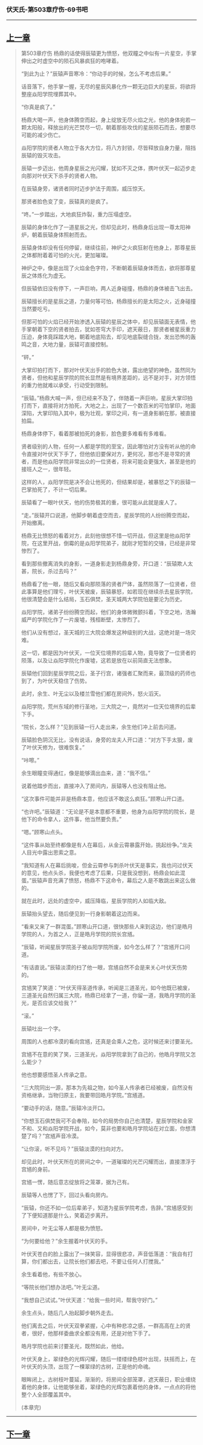 ### 伏天氏-第503章疗伤-69书吧

--------
[上一章](./0381460bdb8fed218aea2522dec0ab50.md)
--------


>
>
>
>第503章疗伤
>杨鼎的话使得辰辕更为愤怒，他双瞳之中似有一片星空，手掌伸出之时虚空中的陨石风暴疯狂的咆哮着。
>
>“到此为止？”辰辕声音寒冷：“你动手的时候，怎么不考虑后果。”
>
>话音落下，他手掌一握，无尽的星辰风暴化作一颗无边巨大的星辰，将欲将整座焱阳学院埋葬其中。
>
>“你真是疯了。”
>
>杨鼎大喝一声，他身体腾空而起，身上绽放无尽火焰之光，他的身体宛若一颗太阳般，释放出的光芒焚尽一切，朝着那些攻伐的星辰陨石而去，想要尽可能的减少伤亡。
>
>焱阳学院的贤者人物立于各大方位，将八方封锁，尽皆释放自身力量，阻挡辰辕的毁灭攻击。
>
>辰辕一步迈出，他周身星辰之光闪耀，犹如不灭之体，携叶伏天一起迈步走向那对叶伏天下杀手的贤者人物。
>
>在辰辕身旁，诸贤者同时迈步护法于周围，威压惊天。
>
>那贤者脸色变了变，辰辕真的是疯了。
>
>“咚。”一步踏出，大地疯狂炸裂，重力压塌虚空。
>
>辰辕的身体化作了一道星辰之光，但却见此时，杨鼎身后出现一尊太阳神炉，朝着辰辕身体照射而去。
>
>辰辕身体却没有任何停留，继续往前，神炉之火疯狂射在他身上，那尊星辰之体都附着着可怕的火光，更加璀璨。
>
>神炉之中，像是出现了火焰金色字符，不断朝着辰辕身体而去，欲将那尊星辰之体炼化为虚无。
>
>但辰辕依旧没有停下，一声巨响，两人近身碰撞，杨鼎的身体被击飞出去。
>
>辰辕擅长的是星辰之道，力量何等可怕，杨鼎擅长的是太阳之火，近身碰撞当然要吃亏。
>
>但那可怕的火焰已经开始渗透入辰辕的星辰之体中，却见辰辕面无表情，他手掌朝着下空的贤者拍去，犹如苍穹大手印，遮天蔽日，那贤者被星辰重力压迫，身体竟踩踏大地，朝着地底陷去，却见地底裂缝合拢，发出恐怖的轰鸣之音，大地力量，辰辕可直接控制。
>
>“砰。”
>
>大掌印拍打而下，那对叶伏天出手的脸色大骇，露出绝望的神色，虽然同为贤者，但他和星辰学院的院长显然是有境界差距的，远不是对手，对方领悟的重力他就难以承受，行动受到限制。
>
>“辰辕。”杨鼎大喊一声，但已经来不及了，伴随着一声巨响，星辰大掌印拍打而下，直接将对方拍死，大地之上，出现了一个数百米的可怕掌印，地面深陷，大掌印陷入其中，极为壮观，掌印之间，有一道身影躺在那，被直接拍扁。
>
>杨鼎身体停下，看着那被拍死的身影，脸色要多难看有多难看。
>
>贤者级别的人物，任何一人都是学院的至宝，因此哪怕对方没有听从他的命令直接对叶伏天下手了，但他依旧要保对方，更何况，那也不是寻常的贤者，而是他焱阳学院非常出众的一位贤者，将来可能会更强大，甚至是他的接班人之一，很年轻。
>
>这样的人，焱阳学院是决不会让他死的，但结果却是，被暴怒之下的辰辕一巴掌拍死了，不计一切后果。
>
>辰辕看了一眼叶伏天，他的伤势极其的重，很可能从此就是废人了。
>
>“走。”辰辕开口说道，他脚步朝着虚空而去，星辰学院的人纷纷腾空而起，开始撤离。
>
>杨鼎无比愤怒的看着对方，此刻他很想不惜一切开战，但这里是他焱阳学院，在这里开战，倒霉的是焱阳学院弟子，就刚才短暂的交锋，已经是非常惨烈了。
>
>看到那些撤离消失的身影，一道身影走到杨鼎身旁，开口道：“辰辕欺人太甚，院长，杀过去吗？”
>
>杨鼎看了他一眼，随后又看向那陨落的贤者尸体，虽然陨落了一位贤者，但此事算是他们理亏，叶伏天被废，辰辕暴怒，如若现在继续杀去星辰学院，他很清楚会是什么结局，玉石俱焚，圣天城两大学院怕是要沦为历史。
>
>焱阳学院，诸弟子纷纷腾空而起，他们的身体微微颤抖着，下空之地，浩瀚威严的学院化作了一片废墟，残桓断壁，太惨烈了。
>
>他们从没有想过，圣天城的三大院会爆发这种级别的大战，这绝对是一场灾难。
>
>这一切，都是因为叶伏天，一位天位境界的后辈人物，竟导致了一位贤者的陨落，以及让焱阳学院化作废墟，这若是放在以前简直无法想象。
>
>辰辕他们回到星辰学院之后，圣子行宫，诸强者汇聚而来，最顶级的药师也到了，为叶伏天稳住了伤势。
>
>此时，余生、叶无尘以及楼兰雪他们都在房间外，怒火滔天。
>
>焱阳学院，荒州东域的修行圣地，三大院之一，竟然对一位天位境界的后辈下手。
>
>“院长，怎么样？”见到辰辕一行人走出来，余生他们冲上前去问道。
>
>辰辕脸色阴沉无比，没有说话，身旁的龙夫人开口道：“对方下手太狠，废了叶伏天修为，很难恢复。”
>
>“咔嚓。”
>
>余生眼瞳变得通红，像是能够滴出血来，道：“我不信。”
>
>说着他踏步而出，直接冲入了房间内，辰辕等人也没有阻止他。
>
>“这次事件可能并非是杨鼎本意，他应该不敢这么疯狂。”顾寒山开口道。
>
>“也许吧。”辰辕道：“无论是不是本意都不重要，他身为焱阳学院的院长，是他下的命令拿人，这件事，他当然要负责。”
>
>“嗯。”顾寒山点头。
>
>“这件事从始至终都像是有人在幕后，从金云霄暴露开始，挑起纷争。”龙夫人目光中露出思索之意。
>
>“我知道有人在幕后挑唆，但金云霄参与刺杀叶伏天是事实，我也问过伏天的意见，他点头杀，我便也考虑了后果，只是我没想到，杨鼎会如此混蛋。”辰辕声音充满了愤怒，杨鼎不下这命令，幕后之人是不敢跳出来这么做的。
>
>就在此时，远处的虚空中，威压降临，星辰学院的人如临大敌。
>
>辰辕抬头望去，随后便见到一行身影朝着这边而来。
>
>“看来又来了一群混蛋。”顾寒山开口道，很快那些人来到这边，他们是皓月学院的人，为首之人，正是皓月学院的院长宫馗。
>
>“辰辕，听闻星辰学院圣子被焱阳学院所废，如今怎么样了？”宫馗开口问道。
>
>“有话直说。”辰辕淡漠的扫了他一眼，宫馗自然不会是来关心叶伏天伤势的。
>
>宫馗笑了笑道：“叶伏天得圣道传承，听闻是三道圣光，如今他既已被废，三道圣光自然归属三大院，杨鼎已经拿了一道，你留一道，我皓月学院的圣光，是否应该交给我？”
>
>“滚。”
>
>辰辕吐出一个字。
>
>周围的人也都冷漠的看向宫馗，还真是会乘人之危，这时候还来讨要圣光。
>
>宫馗不在意的笑了笑，三道圣光，焱阳学院拿到了自己的，他皓月学院又怎么能少？
>
>他也想要感悟圣人传承之意。
>
>“三大院同出一源，那本为先祖之物，如今圣人传承者已经被废，自然没有资格继承，当物归原主，我要带回皓月学院。”宫馗道。
>
>“要动手的话，随意。”辰辕冷淡开口。
>
>“你想玉石俱焚我可不会奉陪，如今的局势你自己也清楚，星辰学院和金家不和、又和焱阳学院开战，如今，莫非也要和皓月学院站在对立面，你想清楚了吗？”宫馗声音冷漠。
>
>“让你滚，听不见吗？”辰辕淡漠的扫向对方。
>
>却见此时，叶伏天所在的房间之中，一道璀璨的光芒闪耀而出，直接漂浮于宫馗的身前。
>
>宫馗一愣，随后意志绽放将之笼罩，据为己有。
>
>辰辕等人也愣了下，回过头看向房内。
>
>“辰辕，你还不如一位后辈弟子，知道为星辰学院考虑，告辞。”宫馗感受到了下便知道那是什么，笑着迈步离开。
>
>房间中，叶无尘等人都是极为愤怒。
>
>“为何要给他？”余生握着叶伏天的手。
>
>叶伏天苍白的脸上露出了一抹笑容，显得很悲凉，声音低落道：“我自有打算，你们都出去，让院长他们都去吧，不要让任何人打搅我。”
>
>余生看着他，有些不放心。
>
>“等院长他们想办法吧。”叶无尘道。
>
>“我想自己试试。”叶伏天道：“给我一些时间，帮我守好门。”
>
>余生点头，随后几人抬起脚步朝外走去。
>
>他们离去之后，叶伏天双拳紧握，心中有种悲凉之感，一群高高在上的贤者，很好，他那样委曲求全都没有用，还是对他下手了。
>
>皓月学院也前来讨要圣光，既然如此，他给。
>
>叶伏天身上，翠绿色的光辉闪耀，随后一缕缕绿色枝叶出现，扶摇而上，在叶伏天的头顶，出现了一棵翠绿的古树，正是他的命魂。
>
>眼眸闭上，古树枝叶蔓延，渐渐的，将房间全部笼罩，遮天蔽日，职业缠绕着他的身体，让他能够坐着，翠绿色的光辉包裹着他的身体，一点点的将他整个人全部覆盖其中。
>
>(本章完)
>
>

--------
[下一章](./c4bea8ba4e08d11e5920f1c2485d5221.md)
--------
